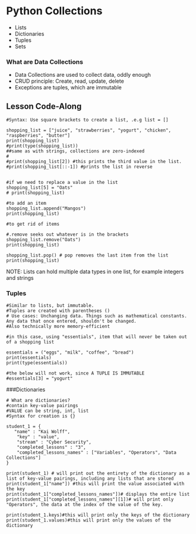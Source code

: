 # Python Collections

- Lists
- Dictionaries
- Tuples
- Sets


### What are Data Collections

- Data Collections are used to collect data, oddly enough
- CRUD principle: Create, read, update, delete
- Exceptions are tuples, which are immutable


## Lesson Code-Along

```#Lists
#Syntax: Use square brackets to create a list, .e.g list = []

shopping_list = ["juice", "strawberries", "yogurt", "chicken", "raspberries", "butter"]
print(shopping_list)
#print(type(shopping_list))
##same as with strings, collections are zero-indexed
#
#print(shopping_list[2]) #this prints the third value in the list.
#print(shopping_list[::-1]) #prints the list in reverse


#if we need to replace a value in the list
shopping_list[5] = "Oats"
# print(shopping_list)

#to add an item
shopping_list.append("Mangos")
print(shopping_list)

#to get rid of items

#.remove seeks out whatever is in the brackets
shopping_list.remove("Oats")
print(shopping_list)

shopping_list.pop() # pop removes the last item from the list
print(shopping_list)

```

NOTE: Lists can hold multiple data types in one list, for example integers and strings

### Tuples

```#Tuples
#Similar to lists, but immutable.
#Tuples are created with parentheses ()
# Use cases: Unchanging data. Things such as mathematical constants. Any data that once entered, shouldn't be changed.
#Also technically more memory-efficient

#in this case, using "essentials", item that will never be taken out of a shopping list

essentials = ("eggs", "milk", "coffee", "bread")
print(essentials)
print(type(essentials))

#the below will not work, since A TUPLE IS IMMUTABLE
#essentials[3] = "yogurt" 
```

###Dictionaries

```buildoutcfg
# What are dictionaries?
#contain key-value pairings
#VALUE can be string, int, list
#Syntax for creation is {}

student_1 = {
   "name" : "Kai Wolff",
    "key" : "value",
    "stream" : "Cyber Security",
    "completed_lessons" : "3",
    "completed_lessons_names" : ["Variables", "Operators", "Data Collections"]
}

print(student_1) # will print out the entirety of the dictionary as a list of key-value pairings, including any lists that are stored
print(student_1["name"]) #this will print the value associated with the key
print(student_1["completed_lessons_names"])# displays the entire list
print(student_1["completed_lessons_names"][1])# will print only "Operators", the data at the index of the value of the key.

print(student_1.keys)#this will print only the keys of the dictionary
print(student_1.values)#this will print only the values of the dictionary
```